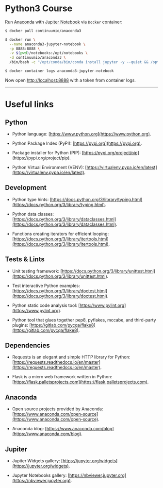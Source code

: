 # Python3 Course

Run [Anaconda](https://docs.anaconda.com/anaconda)
with [Jupiter Notebook](https://jupyter-notebook.readthedocs.io/en/stable/notebook.html)
via `Docker` container:

```bash
$ docker pull continuumio/anaconda3

$ docker run \
  --name anaconda3-jupyter-notebook \
  -p 8888:8888 \
  -v $(pwd)/notebooks:/opt/notebooks \
  -d continuumio/anaconda3 \
  /bin/bash -c "/opt/conda/bin/conda install jupyter -y --quiet && /opt/conda/bin/jupyter notebook --notebook-dir=/opt/notebooks --ip='*' --port=8888 --no-browser --allow-root"

$ docker container logs anaconda3-jupyter-notebook
```

Now open [http://localhost:8888](http://localhost:8888) with a token from container logs.

---

# Useful links

## Python

* Python language: [https://www.python.org](https://www.python.org).

* Python Package Index (PyPI): [https://pypi.org](https://pypi.org).

* Package installer for Python (PIP): [https://pypi.org/project/pip](https://pypi.org/project/pip).

* Python Virtual Environment (VENV): [https://virtualenv.pypa.io/en/latest](https://virtualenv.pypa.io/en/latest).

## Development

* Python type hints: [https://docs.python.org/3/library/typing.html](https://docs.python.org/3/library/typing.html).

* Python data classes: [https://docs.python.org/3/library/dataclasses.html](https://docs.python.org/3/library/dataclasses.html).

* Functions creating iterators for efficient looping: [https://docs.python.org/3/library/itertools.html](https://docs.python.org/3/library/itertools.html).

## Tests & Lints

* Unit testing framework: [https://docs.python.org/3/library/unittest.html](https://docs.python.org/3/library/unittest.html).

* Test interactive Python examples: [https://docs.python.org/3/library/doctest.html](https://docs.python.org/3/library/doctest.html).

* Python static code analysis tool: [https://www.pylint.org](https://www.pylint.org).

* Python tool that glues together pep8, pyflakes, mccabe, and third-party plugins: [https://gitlab.com/pycqa/flake8](https://gitlab.com/pycqa/flake8).

## Dependencies

* Requests is an elegant and simple HTTP library for Python: [https://requests.readthedocs.io/en/master](https://requests.readthedocs.io/en/master).

* Flask is a micro web framework written in Python: [https://flask.palletsprojects.com](https://flask.palletsprojects.com).

## Anaconda

* Open source projects provided by Anaconda: [https://www.anaconda.com/open-source](https://www.anaconda.com/open-source).

* Anaconda blog: [https://www.anaconda.com/blog](https://www.anaconda.com/blog).

## Jupiter

* Jupiter Widgets gallery: [https://jupyter.org/widgets](https://jupyter.org/widgets).

* Jupyter Notebooks gallery: [https://nbviewer.jupyter.org](https://nbviewer.jupyter.org).
